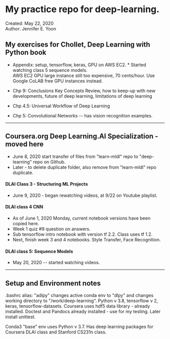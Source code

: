 # My practice repo for deep-learning.  

Created: May 22, 2020  
Author: Jennifer E. Yoon

## My exercises for Chollet, Deep Learning with Python book  

  * Appendix: setup, tensorflow, keras, GPU on AWS EC2. * Started watching class 5 sequence models.  
    AWS EC2 GPU large instance still too expensive, 70 cents/hour. Use Google CoLAB free GPU instances instead. 
  
  * Chp 9: Conclusions 
    Key Concepts Review, how to keep-up with new developments, future of deep learning, limitations of deep learning
  
  * Chp 4.5: Universal Workflow of Deep Learning  
  
  * Chp 5: Convolutional Networks -- has vision recognition examples.  
  
 ---   
## Coursera.org Deep Learning.AI Specialization - moved here  
  * June 8, 2020 start transfer of files from "learn-mldl" repo to "deep-learning" repo on Github.  
  * Later - to delete duplicate folder, also remove from "learn-mldl" repo duplicate.  

#### DLAI Class 3 - Structuring ML Projects  
  * June 9, 2020 - began rewatching videos, at 9/22 on Youtube playlist.  
  
#### DLAI class 4 CNN 
  * As of June 1, 2020 Monday, current notebook versions have been copied here.    
  * Week 1 quiz #9 question on answers.  
  * Sub tensorflow intro notebook with version tf 2.2.  Class uses tf 1.2.  
  * Next, finish week 3 and 4 notebooks. Style Transfer, Face Recognition.  
  
#### DLAI class 5: Sequence Models 
  * May 20, 2020 -- started watching videos.  

---  
## Setup and Environment notes  

.bashrc alias: "adlpy" changes active conda env to "dlpy" and changes working directory to "/work/deep-learning".  Python v 3.8, tensorflow v 2, keras, tensorflow-datasets.  Coursera uses hdf5 data library - already installed.  Doctest and Pandocs already installed - use for my testing.  Later install unittest.  

Conda3 "base" env uses Python v 3.7. Has deep learning packages for Coursera DLAI class and Stanford CS231n class.  





